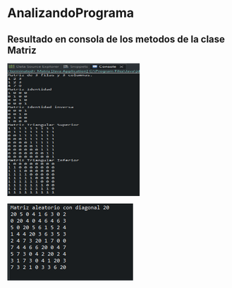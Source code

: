 # AnalizandoPrograma
## Resultado en consola de los metodos de la clase Matriz

 <img src="/src/imagenes/Matriz1.PNG" width="300" height="300"> 
 
![](https://github.com/Jose7563/AnalizandoPrograma/blob/main/src/imagenes/Matriz2.PNG)

